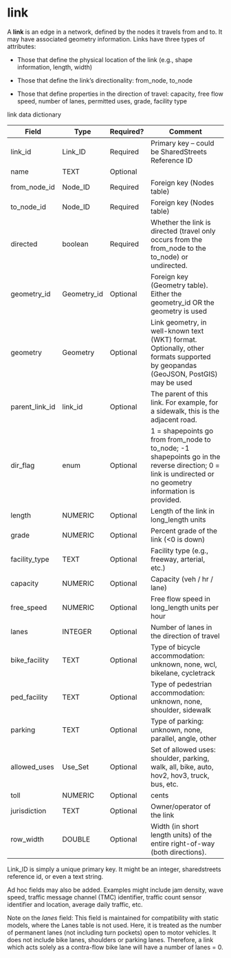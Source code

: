 # link

A **link** is an edge in a network, defined by the
nodes it travels from and to. It may have associated geometry information. Links have three
types of attributes:

  - Those that define the physical location of the link (e.g., shape information, length,
    width)

  - Those that define the link’s directionality: from\_node, to\_node

  - Those that define properties in the direction of travel: capacity,
    free flow speed, number of lanes, permitted uses, grade, facility type

link data dictionary

| Field                                   | Type                  | Required? | Comment                                                                                                                                                                       |
| --------------------------------------- | --------------------- | --------- | ----------------------------------------------------------------------------------------------------------------------------------------------------------------------------- |
| link_id | Link\_ID              | Required  | Primary key – could be SharedStreets Reference ID                                                                                                                             |
| name                                    | TEXT                  | Optional  |                                                                                                                                                                               |
| from\_node_id                              | Node\_ID            | Required  | Foreign key (Nodes table)                                                                                                                                                     |
| to\_node_id                                | Node\_ID            | Required  | Foreign key (Nodes table)                                                                                                                                                     |
| directed | boolean | Required | Whether the link is directed (travel only occurs from the from_node to the to_node) or undirected. |
| geometry_id | Geometry_id | Optional  | Foreign key (Geometry table). Either the geometry_id OR the geometry is used  |
| geometry                     | Geometry    | Optional  | Link geometry, in well-known text (WKT) format. Optionally, other formats supported by geopandas (GeoJSON, PostGIS) may be used                              |
|parent_link_id | link_id | Optional | The parent of this link. For example, for a sidewalk, this is the adjacent road.
| dir\_flag                        | enum               | Optional  | 1 = shapepoints go from from_node to to_node;  -1 shapepoints go in the reverse direction; 0 = link is undirected or no geometry information is provided.                                               |
| length  |  NUMERIC | Optional  | Length of the link in long_length units  |
| grade | NUMERIC  | Optional  |  Percent grade of the link (<0 is down) |
| facility_type | TEXT | Optional | Facility type (e.g., freeway, arterial, etc.) |
| capacity                                | NUMERIC               | Optional  | Capacity (veh / hr / lane)                                                                                                                                                           |
| free_speed                               | NUMERIC               | Optional  | Free flow speed in long_length units per hour                                                                                                                                                               |
| lanes                           | INTEGER               | Optional  | Number of lanes in the direction of travel                                                                                                                                       |
| bike_facility                            | TEXT                  | Optional  | Type of bicycle accommodation: unknown, none, wcl, bikelane, cycletrack                                                                                                       |
| ped_facility                             | TEXT                  | Optional  | Type of pedestrian accommodation: unknown, none, shoulder, sidewalk                                                                                                           |
| parking                                 | TEXT                  | Optional  | Type of parking: unknown, none, parallel, angle, other                                                                                                                        |
| allowed\_uses                           | Use\_Set              | Optional  | Set of allowed uses: shoulder, parking, walk, all, bike, auto, hov2, hov3, truck, bus, etc.                                                                                   |
| toll          | NUMERIC       | Optional  | cents                                     |
| jurisdiction  | TEXT  | Optional  | Owner/operator of the link  |
| row_width | DOUBLE  | Optional  |  Width (in short length units) of the entire right-of-way (both directions).  | 


Link_ID is simply a unique primary key.  It might be an integer, sharedstreets reference id, or even a text string. 

Ad hoc fields may also be added. Examples might include jam density, wave speed, traffic message channel (TMC) identifier, traffic count sensor identifier and location, average daily traffic, etc. 

Note on the _lanes_ field: This field is maintained for compatibility with static models, where
    the Lanes table is not used. Here, it is treated as the number of
    permanent lanes (not including turn pockets) open to motor vehicles.  It does not include bike lanes, shoulders or parking lanes.
    Therefore, a link which acts solely as a contra-flow bike lane will
    have a number of lanes = 0.
